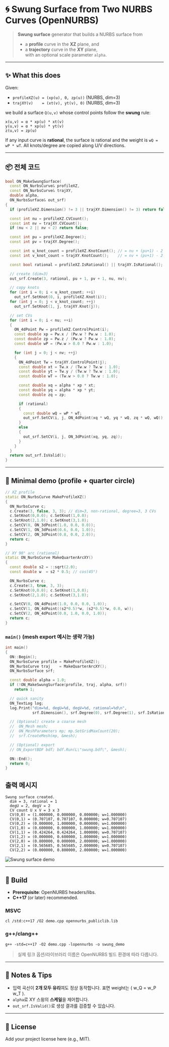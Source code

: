 # 🌀 Swung Surface from Two NURBS Curves (OpenNURBS)

> **Swung surface** generator that builds a NURBS surface from
> - a **profile** curve in the **XZ** plane, and
> - a **trajectory** curve in the **XY** plane,  
> with an optional scale parameter `alpha`.


---

## ✨ What this does

Given:
- `profileXZ(u) = (xp(u), 0, zp(u))` (NURBS, dim=3)
- `trajXY(v)    = (xt(v), yt(v), 0)` (NURBS, dim=3)

we build a surface `Q(u,v)` whose control points follow the **swung** rule:

```
x(u,v) = α * xp(u) * xt(v)
y(u,v) = α * xp(u) * yt(v)
z(u,v) = zp(u)
```

If any input curve is **rational**, the surface is rational and the weight is
`wQ = wP * wT`. All knots/degree are copied along U/V directions.

---

## 📦 전체 코드

```cpp
bool ON_MakeSwungSurface(
  const ON_NurbsCurve& profileXZ,
  const ON_NurbsCurve& trajXY,
  double alpha,
  ON_NurbsSurface& out_srf)
{
  if (profileXZ.Dimension() != 3 || trajXY.Dimension() != 3) return false;

  const int nu = profileXZ.CVCount();
  const int nv = trajXY.CVCount();
  if (nu < 2 || nv < 2) return false;

  const int pu = profileXZ.Degree();
  const int pv = trajXY.Degree();

  const int u_knot_count = profileXZ.KnotCount(); // = nu + (pu+1) - 2
  const int v_knot_count = trajXY.KnotCount();    // = nv + (pv+1) - 2

  const bool rational = profileXZ.IsRational() || trajXY.IsRational();

  // create (dim=3)
  out_srf.Create(3, rational, pu + 1, pv + 1, nu, nv);

  // copy knots
  for (int i = 0; i < u_knot_count; ++i)
    out_srf.SetKnot(0, i, profileXZ.Knot(i));
  for (int j = 0; j < v_knot_count; ++j)
    out_srf.SetKnot(1, j, trajXY.Knot(j));

  // set CVs
  for (int i = 0; i < nu; ++i)
  {
    ON_4dPoint Pw = profileXZ.ControlPoint(i);
    const double xp = Pw.x / (Pw.w ? Pw.w : 1.0);
    const double zp = Pw.z / (Pw.w ? Pw.w : 1.0);
    const double wP = (Pw.w > 0.0 ? Pw.w : 1.0);

    for (int j = 0; j < nv; ++j)
    {
      ON_4dPoint Tw = trajXY.ControlPoint(j);
      const double xt = Tw.x / (Tw.w ? Tw.w : 1.0);
      const double yt = Tw.y / (Tw.w ? Tw.w : 1.0);
      const double wT = (Tw.w > 0.0 ? Tw.w : 1.0);

      const double xq = alpha * xp * xt;
      const double yq = alpha * xp * yt;
      const double zq = zp;

      if (rational)
      {
        const double wQ = wP * wT;
        out_srf.SetCV(i, j, ON_4dPoint(xq * wQ, yq * wQ, zq * wQ, wQ));
      }
      else
      {
        out_srf.SetCV(i, j, ON_3dPoint(xq, yq, zq));
      }
    }
  }
  return out_srf.IsValid();
}
```

---

## 🧪 Minimal demo (profile + quarter circle)

```cpp
// XZ profile
static ON_NurbsCurve MakeProfileXZ()
{
  ON_NurbsCurve c;
  c.Create(3, false, 3, 3); // dim=3, non-rational, degree=3, 3 CVs
  c.SetKnot(0,0.0); c.SetKnot(1,0.0);
  c.SetKnot(2,1.0); c.SetKnot(3,1.0);
  c.SetCV(0, ON_3dPoint(1.0, 0.0, 0.0));
  c.SetCV(1, ON_3dPoint(0.6, 0.0, 1.0));
  c.SetCV(2, ON_3dPoint(0.8, 0.0, 2.0));
  return c;
}

// XY 90° arc (rational)
static ON_NurbsCurve MakeQuarterArcXY()
{
  const double s2 = ::sqrt(2.0);
  const double w  = s2 * 0.5; // cos(45°)

  ON_NurbsCurve c;
  c.Create(3, true, 3, 3);
  c.SetKnot(0,0.0); c.SetKnot(1,0.0);
  c.SetKnot(2,1.0); c.SetKnot(3,1.0);

  c.SetCV(0, ON_4dPoint(1.0, 0.0, 0.0, 1.0));
  c.SetCV(1, ON_4dPoint((s2*0.5)*w, (s2*0.5)*w, 0.0, w));
  c.SetCV(2, ON_4dPoint(0.0, 1.0, 0.0, 1.0));
  return c;
}
```

### `main()` (mesh export 예시는 생략 가능)
```cpp
int main()
{
  ON::Begin();
  ON_NurbsCurve profile = MakeProfileXZ();
  ON_NurbsCurve traj    = MakeQuarterArcXY();
  ON_NurbsSurface srf;

  const double alpha = 1.0;
  if (!ON_MakeSwungSurface(profile, traj, alpha, srf))
    return 1;

  // quick sanity
  ON_TextLog log;
  log.Print("dim=%d, degU=%d, degV=%d, rational=%d\n",
            srf.Dimension(), srf.Degree(0), srf.Degree(1), srf.IsRational());

  // (Optional) create a coarse mesh
  //  ON_Mesh mesh;
  //  ON_MeshParameters mp; mp.SetGridMaxCount(20);
  //  srf.CreateMesh(mp, &mesh);

  // (Optional) export
  // ON_ExportBDF bdf; bdf.Run(L\"swung.bdf\", &mesh);

  ON::End();
  return 0;
}
```

## 출력 메시지
```
Swung surface created.
  dim = 3, rational = 1
  degU = 2, degV = 2
  CV count U x V = 3 x 3
  CV(0,0) = (1.000000, 0.000000, 0.000000; w=1.000000)
  CV(0,1) = (0.707107, 0.707107, 0.000000; w=0.707107)
  CV(0,2) = (0.000000, 1.000000, 0.000000; w=1.000000)
  CV(1,0) = (0.600000, 0.000000, 1.000000; w=1.000000)
  CV(1,1) = (0.424264, 0.424264, 1.000000; w=0.707107)
  CV(1,2) = (0.000000, 0.600000, 1.000000; w=1.000000)
  CV(2,0) = (0.800000, 0.000000, 2.000000; w=1.000000)
  CV(2,1) = (0.565685, 0.565685, 2.000000; w=0.707107)
  CV(2,2) = (0.000000, 0.800000, 2.000000; w=1.000000)
```
![Swung surface demo](/image/swung.jpg)

---

## 🔧 Build

- **Prerequisite**: OpenNURBS headers/libs.
- **C++17** (or later) recommended.

### MSVC
```
cl /std:c++17 /O2 demo.cpp opennurbs_publiclib.lib
```

### g++/clang++
```
g++ -std=c++17 -O2 demo.cpp -lopennurbs -o swung_demo
```

> 실제 링크 옵션/라이브러리 이름은 OpenNURBS 빌드 환경에 따라 다릅니다.

---

## 📝 Notes & Tips

- 입력 곡선이 **2개 모두 유리**여도 정상 동작합니다. 표면 weight는 \( w_Q = w_P w_T \).
- `alpha`로 XY 스윙의 **스케일**을 제어합니다.
- `out_srf.IsValid()`로 생성 결과를 검증할 수 있습니다.

---

## 📄 License

Add your project license here (e.g., MIT).
